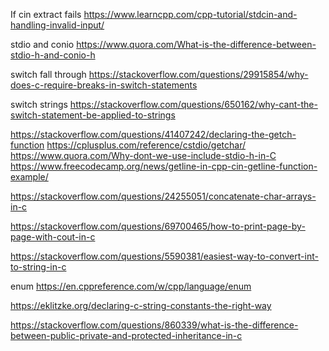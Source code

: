If cin extract fails
https://www.learncpp.com/cpp-tutorial/stdcin-and-handling-invalid-input/

stdio and conio
https://www.quora.com/What-is-the-difference-between-stdio-h-and-conio-h

switch fall through
https://stackoverflow.com/questions/29915854/why-does-c-require-breaks-in-switch-statements

switch strings
https://stackoverflow.com/questions/650162/why-cant-the-switch-statement-be-applied-to-strings

https://stackoverflow.com/questions/41407242/declaring-the-getch-function
https://cplusplus.com/reference/cstdio/getchar/
https://www.quora.com/Why-dont-we-use-include-stdio-h-in-C
https://www.freecodecamp.org/news/getline-in-cpp-cin-getline-function-example/

https://stackoverflow.com/questions/24255051/concatenate-char-arrays-in-c

https://stackoverflow.com/questions/69700465/how-to-print-page-by-page-with-cout-in-c

https://stackoverflow.com/questions/5590381/easiest-way-to-convert-int-to-string-in-c

enum
https://en.cppreference.com/w/cpp/language/enum

https://eklitzke.org/declaring-c-string-constants-the-right-way

https://stackoverflow.com/questions/860339/what-is-the-difference-between-public-private-and-protected-inheritance-in-c